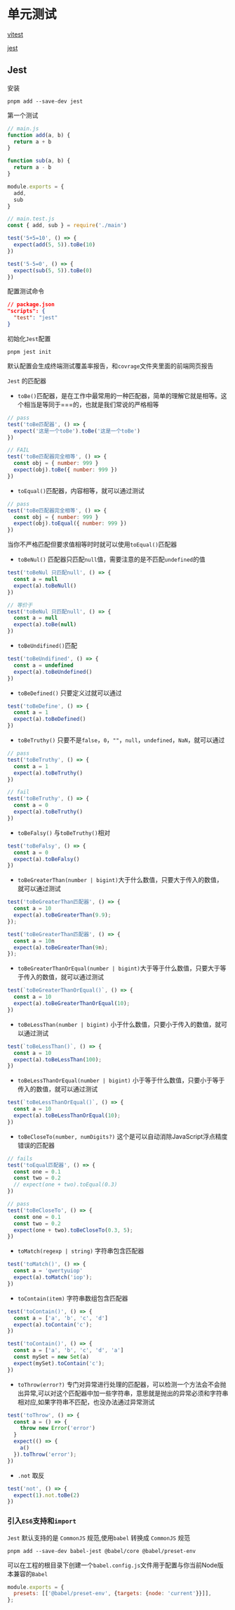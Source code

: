 # 单元测试

[vitest](https://vitest.dev/)

[jest](https://jestjs.io/)

## Jest

安装

```shell
pnpm add --save-dev jest
```

第一个测试

```js
// main.js
function add(a, b) {
  return a + b
}

function sub(a, b) {
  return a - b
}

module.exports = {
  add,
  sub
}

// main.test.js
const { add, sub } = require('./main')

test('5+5=10', () => {
  expect(add(5, 5)).toBe(10)
})

test('5-5=0', () => {
  expect(sub(5, 5)).toBe(0)
})
```

配置测试命令

```json
// package.json
"scripts": {
  "test": "jest"
}
```

初始化`Jest`配置

```shell
pnpm jest init
```

默认配置会生成终端测试覆盖率报告，和`covrage`文件夹里面的前端网页报告

`Jest` 的匹配器

- `toBe()`匹配器，是在工作中最常用的一种匹配器，简单的理解它就是相等。这个相当是等同于===的，也就是我们常说的严格相等

```js
// pass
test('toBe匹配器', () => {
  expect('这是一个toBe').toBe('这是一个toBe')
})

// FAIL
test('toBe匹配器完全相等', () => {
  const obj = { number: 999 }
  expect(obj).toBe({ number: 999 })
})
```

- `toEqual()`匹配器，内容相等，就可以通过测试

```js
// pass
test('toBe匹配器完全相等', () => {
  const obj = { number: 999 }
  expect(obj).toEqual({ number: 999 })
})
```

当你不严格匹配但要求值相等时时就可以使用`toEqual()`匹配器

- `toBeNul()` 匹配器只匹配`null`值，需要注意的是不匹配`undefined`的值

```js
test('toBeNul 只匹配null', () => {
  const a = null
  expect(a).toBeNull()
})

// 等价于
test('toBeNul 只匹配null', () => {
  const a = null
  expect(a).toBe(null)
})
```

- `toBeUndifined()`匹配

```js
test('toBeUndifined', () => {
  const a = undefined
  expect(a).toBeUndefined()
})
```

- `toBeDefined()` 只要定义过就可以通过

```js
test('toBeDefine', () => {
  const a = 1
  expect(a).toBeDefined()
})
```

- `toBeTruthy()` 只要不是`false`，`0`，`""`，`null`，`undefined`，`NaN`，就可以通过

```js
// pass
test('toBeTruthy', () => {
  const a = 1
  expect(a).toBeTruthy()
})

// fail
test('toBeTruthy', () => {
  const a = 0
  expect(a).toBeTruthy()
})
```

- `toBeFalsy()` 与`toBeTruthy()`相对

```js
test('toBeFalsy', () => {
  const a = 0
  expect(a).toBeFalsy()
})
```

- `toBeGreaterThan(number | bigint)`大于什么数值，只要大于传入的数值，就可以通过测试

```js
test('toBeGreaterThan匹配器', () => {
  const a = 10
  expect(a).toBeGreaterThan(9.9);
});

test('toBeGreaterThan匹配器', () => {
  const a = 10n
  expect(a).toBeGreaterThan(9n);
});
```

- `toBeGreaterThanOrEqual(number | bigint)`大于等于什么数值，只要大于等于传入的数值，就可以通过测试

```js
test(`toBeGreaterThanOrEqual()`, () => {
  const a = 10
  expect(a).toBeGreaterThanOrEqual(10);
})
```

- `toBeLessThan(number | bigint)` 小于什么数值，只要小于传入的数值，就可以通过测试

```js
test(`toBeLessThan()`, () => {
  const a = 10
  expect(a).toBeLessThan(100);
})
```

- `toBeLessThanOrEqual(number | bigint)` 小于等于什么数值，只要小于等于传入的数值，就可以通过测试

```js
test(`toBeLessThanOrEqual()`, () => {
  const a = 10
  expect(a).toBeLessThanOrEqual(10);
})
```

- `toBeCloseTo(number, numDigits?)` 这个是可以自动消除JavaScript浮点精度错误的匹配器

```js
// fails
test('toEqual匹配器', () => {
  const one = 0.1
  const two = 0.2
  // expect(one + two).toEqual(0.3)
})

// pass
test('toBeCloseTo', () => {
  const one = 0.1
  const two = 0.2
  expect(one + two).toBeCloseTo(0.3, 5);
})
```

- `toMatch(regexp | string)` 字符串包含匹配器

```js
test('toMatch()', () => {
  const a = 'qwertyuiop'
  expect(a).toMatch('iop');
})
```

- `toContain(item)` 字符串数组包含匹配器

```js
test('toContain()', () => {
  const a = ['a', 'b', 'c', 'd']
  expect(a).toContain('c');
})

test('toContain()', () => {
  const a = ['a', 'b', 'c', 'd', 'a']
  const mySet = new Set(a)
  expect(mySet).toContain('c');
})
```

- `toThrow(error?)` 专门对异常进行处理的匹配器，可以检测一个方法会不会抛出异常,可以对这个匹配器中加一些字符串，意思就是抛出的异常必须和字符串相对应,如果字符串不匹配，也没办法通过异常测试

```js
test('toThrow', () => {
  const a = () => {
    throw new Error('error')
  }
  expect(() => {
    a()
  }).toThrow('error');
})
```

- `.not` 取反

```js
test('not', () => {
  expect(1).not.toBe(2)
})
```

### 引入`ES6`支持和`import`

`Jest` 默认支持的是 `CommonJS` 规范,使用`babel` 转换成 `CommonJS` 规范

```shell
pnpm add --save-dev babel-jest @babel/core @babel/preset-env
```

可以在工程的根目录下创建一个`babel.config.js`文件用于配置与你当前Node版本兼容的`Babel`

```js
module.exports = {
  presets: [['@babel/preset-env', {targets: {node: 'current'}}]],
};
```
